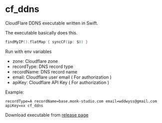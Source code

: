 # cf_ddns

CloudFlare DDNS executable written in Swift.

The executable basically does this.

```swift
findMyIP().flatMap { syncCF(ip: $0) }
```

Run with env variables

* zone: Cloudflare zone
* recordType: DNS record type
* recordName: DNS record name
* email: Cloudflare user email ( For authorization )
* apiKey: Cloudflare API Key ( For authorization )

Example:

```shell
recordType=A recordName=base.monk-studio.com email=wddwyss@gmail.com apiKey=xx cf_ddns
```

Download executable from [release page](https://github.com/wddwycc/cf_ddns/releases)

